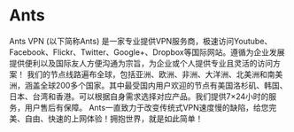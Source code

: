 Ants
====

Ants VPN (以下简称Ants) 是一家专业提供VPN服务商，极速访问Youtube、Facebook、Flickr、Twitter、Google+、Dropbox等国际网站。遵循为企业发展提供便利以及国际友人方便沟通为宗旨，为企业或个人提供专业且灵活的访问方案！  我们的节点线路遍布全球，包括亚洲、欧洲、非洲、大洋洲、北美洲和南美洲，涵盖全球200多个国家。其中最受国内用户欢迎的节点有美国洛杉矶、韩国、日本、台湾和香港。可以根据自身需求选择对应产品。我们提供7×24小时的服务，用户售后有保障。  Ants一直致力于改变传统式VPN速度慢的缺陷，给您完美、自由、快速的上网体验！拥抱世界，就是如此简单！
